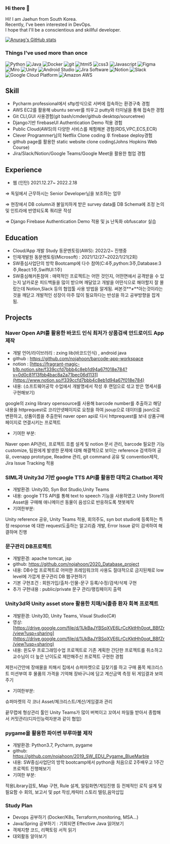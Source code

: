 ### Hi there 👋

Hi! I am Jaehun from South Korea.  
Recently, I've been interested in DevOps.  
I hope that I'll be a conscientious and skillful developer.

[![Anurag's GitHub stats](https://github-readme-stats.vercel.app/api?username=nojahoon&theme=algolia&count_private=true&hide=contribs,prs)](https://github.com/anuraghazra/github-readme-stats)

### Things I've used more than once

<p>
  <img alt="Python" src ="https://img.shields.io/badge/-Python-3776AB?&style=flat-square&logo=Python&logoColor=yellow"/>
  <img alt="Java" src ="https://img.shields.io/badge/-Java-007396?&style=flat-square&logo=Java&logoColor=white"/>
  <img alt="Docker" src="https://img.shields.io/badge/-Docker-46a2f1?style=flat-square&logo=docker&logoColor=white" />
  <img alt="git" src="https://img.shields.io/badge/-Git-F05032?style=flat-square&logo=git&logoColor=white" />
  <img alt="html5" src="https://img.shields.io/badge/-HTML5-E34F26?style=flat-square&logo=html5&logoColor=white" />
  <img alt="css3" src="https://img.shields.io/badge/-CSS3-1572B6?style=flat-square&logo=CSS3&logoColor=white" />
  <img alt="Javascript" src="https://img.shields.io/badge/-Javascript-F7DF1E?style=flat-square&logo=Javascript&logoColor=white" />
  <img alt="Figma" src="https://img.shields.io/badge/-Figma-F24E1E?style=flat-square&logo=Figma&logoColor=white" />
  <img alt="Miro" src="https://img.shields.io/badge/-Miro-050038?style=flat-square&logo=Miro&logoColor=white" />
  <img alt="Unity" src="https://img.shields.io/badge/-Unity-000000?style=flat-square&logo=Unity&logoColor=white" />
  <img alt="Android Studio" src="https://img.shields.io/badge/-Android Studio-3DDC84?style=flat-square&logo=Android Studio&logoColor=white" />
  <img alt="Jira Software" src="https://img.shields.io/badge/-Jira Software-0052CC?style=flat-square&logo=Jira Software&logoColor=white" />
  <img alt="Notion" src="https://img.shields.io/badge/-Notion-000000?style=flat-square&logo=Notion&logoColor=white" />
  <img alt="Slack" src="https://img.shields.io/badge/-Slack-4A154B?style=flat-square&logo=slack&logoColor=white" />
  <img alt="Google Cloud Platform" src="https://img.shields.io/badge/-Google_Cloud_Platform-1a73e8?style=flat-square&logo=google-cloud&logoColor=white" />
  <img alt="Amazon AWS" src="https://img.shields.io/badge/-Amazon AWS-232F3E?style=flat-square&logo=Amazon AWS&logoColor=white" />
</p>

## Skill

- Pycharm professional에서 sftp방식으로 서버에 접속하는 환경구축 경험
- AWS EC2를 활용해 ubuntu server를 띄우고 putty와 터미널을 통해 접속한 경험
- Git CLI,GUI 사용경험(git bash/cmder/github desktop/sourcetree)
- Django기반 firebaseUI Authentication Demo 적용 경험
- Public Cloud(AWS)의 다양한 서비스를 체험해본 경험(RDS,VPC,ECS,ECR)
- Clever Programmer님의 Netflix Clone coding 후 firebase deploy경험
- github page를 활용한 static website clone coding(Johns Hopkins Web Course)
- Jira/Slack/Notion/Google Teams/Google Meet을 활용한 협업 경험

## Experience

- 웹 (인턴) 2021.12.27~ 2022.2.18

⇒ 독일에서 근무하시는 Senior Developer님을 보조하는 업무

⇒ 현장에서 DB column과 불일치하게 받은 survey data를 DB Schema에 조정 논의 및 인트라에 반영되도록 쿼리문 작성

⇒ Django Firebase Authentication Demo 적용 및 js 난독화 obfuscator 실습


## Education

- Cloud/App 개발 Study 동문멘토링(AWS):  2022/2~ 진행중
- 인재개발원 동문멘토링(Microsoft) : 2021/12/27~2022/1/21(2회)
- SW중심사업단의 방학 Bootcamp에 다수 참여(C:4주,python:3주,Database:3주,React:1주,SwiftUI:1주)
- SW중심해커톤참여 : 매력적인 프로젝트는 어떤 것인지, 어떤면에서 공격받을 수 있는지 날카로운 피드백들을 많이 받으며 깨달았고 개발을 어떤식으로 해야할지 잘 몰랐는데 Notion,Slack 등의 협업툴 사용 방법을 알게됨. 써본것**≠**아는것이라는 것을 깨닫고 개발적인 성장이 아주 많이 필요하다는 반성을 하고 공부방향을 잡게됨.    


## Projects

### Naver Open API를 활용한 바코드 인식 최저가 상품검색 안드로이드 App 제작

- 개발 언어/라이브러리 : zxing lib(바코드인식) , android java
- github : https://github.com/nojahoon/barcode-app-workspace
- notion : [https://fragrant-magic-b1b.notion.site/f339ccfd7bbb4c8eb1d94a67f018e784?v=0d0c81f13fbb4bac8a2a71bec06d1131](https://www.notion.so/f339ccfd7bbb4c8eb1d94a67f018e784)
- 내용: (소프트웨어공학 수업에서 개발명세서 작성 후 랜덤으로 섞고 받은 명세서를 구현해보기)

google의 zxing library opensource를 사용해 barcode number를 추출하고 해당 내용을 httprequest로 코리안넷페이지로 요청을 하여 jsoup으로 데이터를 json으로 변환하고, 상품이름을 추출한뒤 naver open api로 다시 httprequest를 보내 상품구매페이지로 연결시키는 프로젝트

- 기여한 부분:

Naver open API관리, 프로젝트 흐름 설계 및 notion 문서 관리, barcode 필요한 기능 customize, 팀원에게 발생한 문제에 대해 해결책으로 보이는 reference 검색하여 공유, ovenapp prototype, Readme 관리, git command 공유 및 convention제작, Jira Issue Tracking 적용    

### SIML과 Unity3d 기반 google TTS API를 활용한 대학교 Chatbot 제작

- 개발환경: Unity3D, Syn Bot Studio,Unity Teams
- 내용: google TTS API를 통해 text to speech 기능을 사용하였고 Unity Store의 Asset을 구매해 애니메이션 동물이 음성으로 반응하도록 챗봇제작
- 기여한부분:

Unity reference 공유, Unity Teams 적용, 회의주도, syn bot studio에 등록하는 특정 response
에 대한 request도출하는 알고리즘 개발, Error Issue 같이 검색하여 해결하며 진행    

### 문구관리 DB프로젝트

- 개발환경: apache tomcat, jsp
- github: https://github.com/nojahoon/2020_Database_project
- 내용: DB수업 프로젝트로 어떠한 프레임워크의 사용도 절대적으로 금지된채로 low level에 가깝게 문구관리 DB 웹구현하기
- 기본 구현조건 : 회원가입/출처-인물-문구 등록/수정/검색/삭제 구현
- 추가 구현내용 : public/private 문구 관리/랭킹페이지 출력    
  

### Unity3d와 Unity asset store 활용한 치매/뇌졸증 환자 회복 프로젝트

- 개발환경: Unity3D, Unity Teams, Visual Studio(C#)
- 영상: [https://drive.google.com/file/d/1UkBaJYBSqXVE6LrCcKktHh0oqt_BBfZr/view?usp=sharing](https://drive.google.com/file/d/1UkBaJYBSqXVE6LrCcKktHh0oqt_BBfZr/view?usp=sharing)
- 내용: 윈도우 프로그래밍수업 프로젝트로 기존 계획한 간단한 프로젝트를 취소하고 교수님이 더 높은 난이도로 제안해주신 프로젝트 구현한 경험

 제한시간안에 장애물을 피해서 집에서 슈퍼마켓으로 길찾기를 하고 구매 품목 체크리스트 미션부여 후 물품의 가격을 기억해 장바구니에 담고 계산금액 측정 뒤 게임결과 보여주기

- 기여한부분:

슈퍼마켓의 각 코너 Asset/체크리스트/계산/게임결과 관리

끝무렵에 형상관리 툴인 Unity Teams가 많이 버벅이고 꼬여서 파일들 받아서 종합해서 커밋관리(디자인능력자분과 같이 협업)    
  

### pygame을 활용한 파이썬 부루마블 제작

- 개발환경: Python3.7, Pycharm, pygame
- github: https://github.com/nojahoon/2019_SW_EDU_Pygame_BlueMarble
- 내용: SW중심사업단의 방학 bootcamp에서 python을 처음으로 2주배우고 1주간 프로젝트 진행해보기
- 기여한 부분:

적용Library검토, Map 구현, Rule 설계, 알림화면/게임진행 등 전체적인 로직 설계 및 필요함
수 회의, 보고서 및 ppt 작성,캐릭터 스토리 텔링,음악삽입  
  

### Study Plan

- Devops 공부하기 (Docker/K8s, Terraform,monitoring, MSA…)
- Java/Spring 공부하기 : 기회되면 Effective Java 읽어보기
- 객체지향 코드, 리팩토링 서적 읽기
- 대외활동 알아보기




<!--
**nojahoon/nojahoon** is a ✨ _special_ ✨ repository because its `README.md` (this file) appears on your GitHub profile.

Here are some ideas to get you started:

- 🔭 I’m currently working on ...
- 🌱 I’m currently learning ...
- 👯 I’m looking to collaborate on ...
- 🤔 I’m looking for help with ...
- 💬 Ask me about ...
- 📫 How to reach me: ...
- 😄 Pronouns: ...
- ⚡ Fun fact: ...
-->
